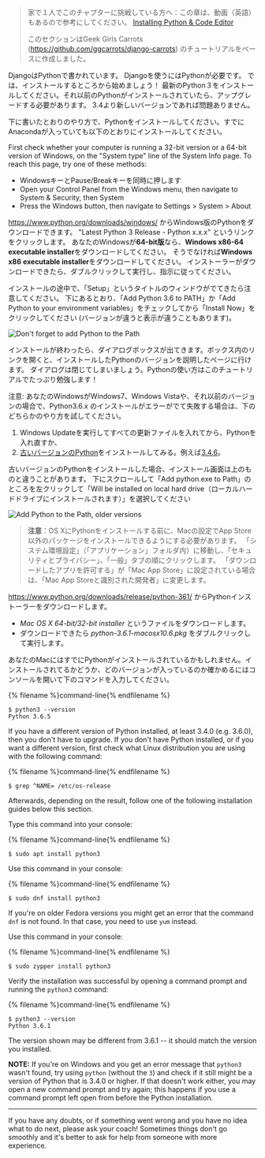 > 家で１人でこのチャプターに挑戦している方へ：この章は、動画（英語）もあるので参考にしてください。 [Installing Python & Code Editor](https://www.youtube.com/watch?v=pVTaqzKZCdA)
> 
> このセクションはGeek Girls Carrots (https://github.com/ggcarrots/django-carrots) のチュートリアルをベースに作成しました。

DjangoはPythonで書かれています。 Djangoを使うにはPythonが必要です。 では、インストールするところから始めましょう！ 最新のPython３をインストールしてください。それ以前のPythonがインストールされていたら、アップグレードする必要があります。 3.4より新しいバージョンであれば問題ありません。

下に書いたとおりのやり方で、Pythonをインストールしてください。すでにAnacondaが入っていても以下のとおりにインストールしてください。

<!--sec data-title="Install Python: Windows" data-id="python_windows" data-collapse=true ces-->

First check whether your computer is running a 32-bit version or a 64-bit version of Windows, on the "System type" line of the System Info page. To reach this page, try one of these methods:

* WindowsキーとPause/Breakキーを同時に押します
* Open your Control Panel from the Windows menu, then navigate to System & Security, then System
* Press the Windows button, then navigate to Settings > System > About

https://www.python.org/downloads/windows/ からWindows版のPythonをダウンロードできます。 "Latest Python 3 Release - Python x.x.x" というリンクをクリックします。 あなたのWindowsが**64-bit版**なら、**Windows x86-64 executable installer**をダウンロードしてください。 そうでなければ**Windows x86 executable installer**をダウンロードしてください。 インストーラーがダウンロードできたら、ダブルクリックして実行し、指示に従ってください。

インストールの途中で、「Setup」というタイトルのウィンドウがでてきたら注意してください。 下にあるとおり、「Add Python 3.6 to PATH」か「Add Python to your environment variables」をチェックしてから「Install Now」をクリックしてください (バージョンが違うと表示が違うこともあります)。

![Don't forget to add Python to the Path](../python_installation/images/python-installation-options.png)

インストールが終わったら、ダイアログボックスが出てきます。ボックス内のリンクを開くと、インストールしたPythonのバージョンを説明したページに行けます。 ダイアログは閉じてしまいましょう。Pythonの使い方はこのチュートリアルでたっぷり勉強します！

注意: あなたのWindowsがWindows7、Windows Vistaや、それ以前のバージョンの場合で、Python3.6.x のインストールがエラーがでて失敗する場合は、下のどちらかのやり方を試してください。

1. Windows Updateを実行してすべての更新ファイルを入れてから、Pythonを入れ直すか、
2. [古いバージョンのPython](https://www.python.org/downloads/windows/)をインストールしてみる。例えば[3.4.6](https://www.python.org/downloads/release/python-346/)。

古いバージョンのPythonをインストールした場合、インストール画面は上のものと違うことがあります。 下にスクロールして「Add python.exe to Path」のところを左クリックして「Will be installed on local hard drive（ローカルハードドライブにインストールされます）」を選択してください

![Add Python to the Path, older versions](../python_installation/images/add_python_to_windows_path.png)

<!--endsec-->

<!--sec data-title="Install Python: OS X" data-id="python_OSX"
data-collapse=true ces-->

> **注意**：OS XにPythonをインストールする前に、Macの設定でApp Store以外のパッケージをインストールできるようにする必要があります。 「システム環境設定」（「アプリケーション」フォルダ内）に移動し、「セキュリティとプライバシー」、「一般」タブの順にクリックします。 「ダウンロードしたアプリを許可する」が「Mac App Store」に設定されている場合は、「Mac App Storeと識別された開発者」に変更します。

https://www.python.org/downloads/release/python-361/ からPythonインストーラーをダウンロードします。

* *Mac OS X 64-bit/32-bit installer* というファイルをダウンロードします。 
* ダウンロードできたら *python-3.6.1-macosx10.6.pkg* をダブルクリックして実行します。

<!--endsec-->

<!--sec data-title="Install Python: Linux" data-id="python_linux"
data-collapse=true ces-->

あなたのMacにはすでにPythonがインストールされているかもしれません。インストールされてるかどうか、どのバージョンが入っているのか確かめるにはコンソールを開いて下のコマンドを入力してください。

{% filename %}command-line{% endfilename %}

    $ python3 --version
    Python 3.6.5
    

If you have a different version of Python installed, at least 3.4.0 (e.g. 3.6.0), then you don't have to upgrade. If you don't have Python installed, or if you want a different version, first check what Linux distribution you are using with the following command:

{% filename %}command-line{% endfilename %}

    $ grep ^NAME= /etc/os-release
    

Afterwards, depending on the result, follow one of the following installation guides below this section.

<!--endsec-->

<!--sec data-title="Install Python: Debian or Ubuntu" data-id="python_debian" data-collapse=true ces-->

Type this command into your console:

{% filename %}command-line{% endfilename %}

    $ sudo apt install python3
    

<!--endsec-->

<!--sec data-title="Install Python: Fedora" data-id="python_fedora"
data-collapse=true ces-->

Use this command in your console:

{% filename %}command-line{% endfilename %}

    $ sudo dnf install python3
    

If you're on older Fedora versions you might get an error that the command `dnf` is not found. In that case, you need to use `yum` instead.

<!--endsec-->

<!--sec data-title="Install Python: openSUSE" data-id="python_openSUSE"
data-collapse=true ces-->

Use this command in your console:

{% filename %}command-line{% endfilename %}

    $ sudo zypper install python3
    

<!--endsec-->

Verify the installation was successful by opening a command prompt and running the `python3` command:

{% filename %}command-line{% endfilename %}

    $ python3 --version
    Python 3.6.1
    

The version shown may be different from 3.6.1 -- it should match the version you installed.

**NOTE:** If you're on Windows and you get an error message that `python3` wasn't found, try using `python` (without the `3`) and check if it still might be a version of Python that is 3.4.0 or higher. If that doesn't work either, you may open a new command prompt and try again; this happens if you use a command prompt left open from before the Python installation.

* * *

If you have any doubts, or if something went wrong and you have no idea what to do next, please ask your coach! Sometimes things don't go smoothly and it's better to ask for help from someone with more experience.